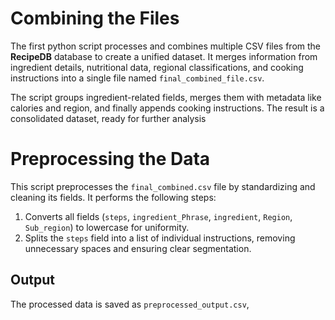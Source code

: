 
# Combining the Files

The first python script processes and combines multiple CSV files from the **RecipeDB** database to create a unified dataset. It merges information from ingredient details, nutritional data, regional classifications, and cooking instructions into a single file named `final_combined_file.csv`.

The script groups ingredient-related fields, merges them with metadata like calories and region, and finally appends cooking instructions. The result is a consolidated dataset, ready for further analysis


# Preprocessing the Data

This script preprocesses the `final_combined.csv` file by standardizing and cleaning its fields. It performs the following steps:  
1. Converts all fields (`steps`, `ingredient_Phrase`, `ingredient`, `Region`, `Sub_region`) to lowercase for uniformity.  
2. Splits the `steps` field into a list of individual instructions, removing unnecessary spaces and ensuring clear segmentation.

## Output

The processed data is saved as `preprocessed_output.csv`,
